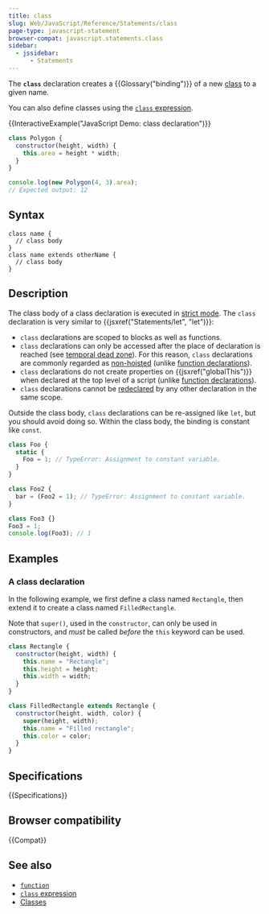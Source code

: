 ```yaml
---
title: class
slug: Web/JavaScript/Reference/Statements/class
page-type: javascript-statement
browser-compat: javascript.statements.class
sidebar:
  - jssidebar:
      - Statements
---
```


The **`class`** declaration creates a {{Glossary("binding")}} of a new [class](/en-US/docs/Web/JavaScript/Reference/Classes) to a given name.

You can also define classes using the [`class` expression](/en-US/docs/Web/JavaScript/Reference/Operators/class).

{{InteractiveExample("JavaScript Demo: class declaration")}}

```js interactive-example
class Polygon {
  constructor(height, width) {
    this.area = height * width;
  }
}

console.log(new Polygon(4, 3).area);
// Expected output: 12
```

## Syntax

```js-nolint
class name {
  // class body
}
class name extends otherName {
  // class body
}
```

## Description

The class body of a class declaration is executed in [strict mode](/en-US/docs/Web/JavaScript/Reference/Strict_mode). The `class` declaration is very similar to {{jsxref("Statements/let", "let")}}:

- `class` declarations are scoped to blocks as well as functions.
- `class` declarations can only be accessed after the place of declaration is reached (see [temporal dead zone](/en-US/docs/Web/JavaScript/Reference/Statements/let#temporal_dead_zone_tdz)). For this reason, `class` declarations are commonly regarded as [non-hoisted](/en-US/docs/Glossary/Hoisting) (unlike [function declarations](/en-US/docs/Web/JavaScript/Reference/Statements/function)).
- `class` declarations do not create properties on {{jsxref("globalThis")}} when declared at the top level of a script (unlike [function declarations](/en-US/docs/Web/JavaScript/Reference/Statements/function)).
- `class` declarations cannot be [redeclared](/en-US/docs/Web/JavaScript/Reference/Statements/let#redeclarations) by any other declaration in the same scope.

Outside the class body, `class` declarations can be re-assigned like `let`, but you should avoid doing so. Within the class body, the binding is constant like `const`.

```js
class Foo {
  static {
    Foo = 1; // TypeError: Assignment to constant variable.
  }
}

class Foo2 {
  bar = (Foo2 = 1); // TypeError: Assignment to constant variable.
}

class Foo3 {}
Foo3 = 1;
console.log(Foo3); // 1
```

## Examples

### A class declaration

In the following example, we first define a class named `Rectangle`, then extend it to create a class named `FilledRectangle`.

Note that `super()`, used in the `constructor`, can only be used in constructors, and _must_ be called _before_ the `this` keyword can be used.

```js
class Rectangle {
  constructor(height, width) {
    this.name = "Rectangle";
    this.height = height;
    this.width = width;
  }
}

class FilledRectangle extends Rectangle {
  constructor(height, width, color) {
    super(height, width);
    this.name = "Filled rectangle";
    this.color = color;
  }
}
```

## Specifications

{{Specifications}}

## Browser compatibility

{{Compat}}

## See also

- [`function`](/en-US/docs/Web/JavaScript/Reference/Statements/function)
- [`class` expression](/en-US/docs/Web/JavaScript/Reference/Operators/class)
- [Classes](/en-US/docs/Web/JavaScript/Reference/Classes)
